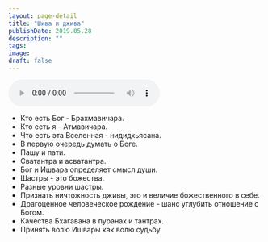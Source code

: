 ```yaml
---
layout: page-detail
title: "Шива и джива"
publishDate: 2019.05.28
description: ""
tags:
image:
draft: false
---
```


<audio title="2019.05.28 - Шива и джива.mp3" src="/upload/iblock/225/2251e306ea9a78400fba600738d0f5b3.mp3" controls=""></audio>

* Кто есть Бог - Брахмавичара.
* Кто есть я - Атмавичара.
* Что есть эта Вселенная - нидидхьясана.
* В первую очередь думать о Боге.
* Пашу и пати.
* Сватантра и асватантра.
* Бог и Ишвара определяет смысл души.
* Шастры - это божества.
* Разные уровни шастры.
* Признать ничтожность дживы, эго и величие божественного в себе.
* Драгоценное человеческое рождение - шанс углубить отношение с Богом.
* Качества Бхагавана в пуранах и тантрах.
* Принять волю Ишвары как волю судьбу.

  
